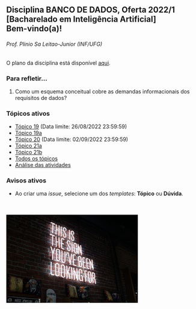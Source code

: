 ## Disciplina **BANCO DE DADOS**, Oferta 2022/1<br>[Bacharelado em Inteligência Artificial]<br>Bem-vindo(a)!

###### *Prof. Plinio Sa Leitao-Junior (INF/UFG)*
O plano da disciplina está disponível [aqui](./media/bd-2022-1-bia-plano.pdf).<br>

### Para refletir...

1) Como um esquema conceitual cobre as demandas informacionais dos requisitos de dados?

### Tópicos ativos

- [Tópico 19](./topicos/topico-19.md) (Data limite: 26/08/2022 23:59:59)
- [Tópico 19a](./topicos/topico-19a.md)
- [Tópico 20](./topicos/topico-20.md) (Data limite: 02/09/2022 23:59:59)
- [Tópico 21a](./topicos/topico-21a.md)
- [Tópico 21b](./topicos/topico-21b.md)
- [Todos os tópicos](topicos/topicos.md)<br>
- [Análise das atividades](./media/bd-2022-1-bia-resumo.pdf)

### Avisos ativos

- Ao criar uma *issue*, selecione um dos *templates*: **Tópico** ou **Dúvida**.
<br>
<br>
<img src="./media/austin-chan-ukzHlkoz1IE-unsplash.jpg" width="350">
